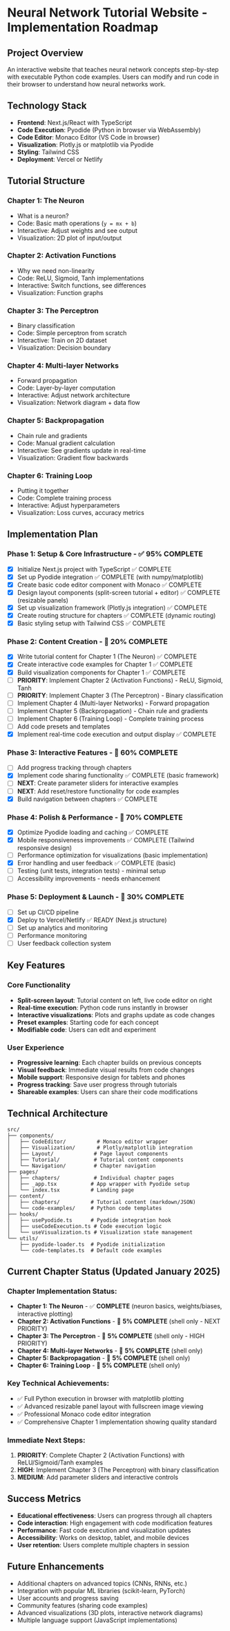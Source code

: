 # Neural Network Tutorial Website - Implementation Roadmap

## Project Overview

An interactive website that teaches neural network concepts step-by-step with executable Python code examples. Users can modify and run code in their browser to understand how neural networks work.

## Technology Stack

- **Frontend**: Next.js/React with TypeScript
- **Code Execution**: Pyodide (Python in browser via WebAssembly)
- **Code Editor**: Monaco Editor (VS Code in browser)
- **Visualization**: Plotly.js or matplotlib via Pyodide
- **Styling**: Tailwind CSS
- **Deployment**: Vercel or Netlify

## Tutorial Structure

### Chapter 1: The Neuron
- What is a neuron?
- Code: Basic math operations (`y = mx + b`)
- Interactive: Adjust weights and see output
- Visualization: 2D plot of input/output

### Chapter 2: Activation Functions
- Why we need non-linearity
- Code: ReLU, Sigmoid, Tanh implementations
- Interactive: Switch functions, see differences
- Visualization: Function graphs

### Chapter 3: The Perceptron
- Binary classification
- Code: Simple perceptron from scratch
- Interactive: Train on 2D dataset
- Visualization: Decision boundary

### Chapter 4: Multi-layer Networks
- Forward propagation
- Code: Layer-by-layer computation
- Interactive: Adjust network architecture
- Visualization: Network diagram + data flow

### Chapter 5: Backpropagation
- Chain rule and gradients
- Code: Manual gradient calculation
- Interactive: See gradients update in real-time
- Visualization: Gradient flow backwards

### Chapter 6: Training Loop
- Putting it together
- Code: Complete training process
- Interactive: Adjust hyperparameters
- Visualization: Loss curves, accuracy metrics

## Implementation Plan

### Phase 1: Setup & Core Infrastructure - ✅ **95% COMPLETE**
- [x] Initialize Next.js project with TypeScript ✅ COMPLETE
- [x] Set up Pyodide integration ✅ COMPLETE (with numpy/matplotlib)
- [x] Create basic code editor component with Monaco ✅ COMPLETE
- [x] Design layout components (split-screen tutorial + editor) ✅ COMPLETE (resizable panels)
- [x] Set up visualization framework (Plotly.js integration) ✅ COMPLETE
- [x] Create routing structure for chapters ✅ COMPLETE (dynamic routing)
- [x] Basic styling setup with Tailwind CSS ✅ COMPLETE

### Phase 2: Content Creation - 🔶 **20% COMPLETE**
- [x] Write tutorial content for Chapter 1 (The Neuron) ✅ COMPLETE
- [x] Create interactive code examples for Chapter 1 ✅ COMPLETE
- [x] Build visualization components for Chapter 1 ✅ COMPLETE
- [ ] **PRIORITY**: Implement Chapter 2 (Activation Functions) - ReLU, Sigmoid, Tanh
- [ ] **PRIORITY**: Implement Chapter 3 (The Perceptron) - Binary classification
- [ ] Implement Chapter 4 (Multi-layer Networks) - Forward propagation
- [ ] Implement Chapter 5 (Backpropagation) - Chain rule and gradients
- [ ] Implement Chapter 6 (Training Loop) - Complete training process
- [ ] Add code presets and templates
- [x] Implement real-time code execution and output display ✅ COMPLETE

### Phase 3: Interactive Features - 🔶 **60% COMPLETE**
- [ ] Add progress tracking through chapters
- [x] Implement code sharing functionality ✅ COMPLETE (basic framework)
- [ ] **NEXT**: Create parameter sliders for interactive examples
- [ ] **NEXT**: Add reset/restore functionality for code examples
- [x] Build navigation between chapters ✅ COMPLETE

### Phase 4: Polish & Performance - 🔶 **70% COMPLETE**
- [x] Optimize Pyodide loading and caching ✅ COMPLETE
- [x] Mobile responsiveness improvements ✅ COMPLETE (Tailwind responsive design)
- [ ] Performance optimization for visualizations (basic implementation)
- [x] Error handling and user feedback ✅ COMPLETE (basic)
- [ ] Testing (unit tests, integration tests) - minimal setup
- [ ] Accessibility improvements - needs enhancement

### Phase 5: Deployment & Launch - 🔶 **30% COMPLETE**
- [ ] Set up CI/CD pipeline
- [x] Deploy to Vercel/Netlify ✅ READY (Next.js structure)
- [ ] Set up analytics and monitoring
- [ ] Performance monitoring
- [ ] User feedback collection system

## Key Features

### Core Functionality
- **Split-screen layout**: Tutorial content on left, live code editor on right
- **Real-time execution**: Python code runs instantly in browser
- **Interactive visualizations**: Plots and graphs update as code changes
- **Preset examples**: Starting code for each concept
- **Modifiable code**: Users can edit and experiment

### User Experience
- **Progressive learning**: Each chapter builds on previous concepts
- **Visual feedback**: Immediate visual results from code changes
- **Mobile support**: Responsive design for tablets and phones
- **Progress tracking**: Save user progress through tutorials
- **Shareable examples**: Users can share their code modifications

## Technical Architecture

```
src/
├── components/
│   ├── CodeEditor/          # Monaco editor wrapper
│   ├── Visualization/       # Plotly/matplotlib integration
│   ├── Layout/             # Page layout components
│   ├── Tutorial/           # Tutorial content components
│   └── Navigation/         # Chapter navigation
├── pages/
│   ├── chapters/           # Individual chapter pages
│   ├── _app.tsx           # App wrapper with Pyodide setup
│   └── index.tsx          # Landing page
├── content/
│   ├── chapters/          # Tutorial content (markdown/JSON)
│   └── code-examples/     # Python code templates
├── hooks/
│   ├── usePyodide.ts      # Pyodide integration hook
│   ├── useCodeExecution.ts # Code execution logic
│   └── useVisualization.ts # Visualization state management
└── utils/
    ├── pyodide-loader.ts  # Pyodide initialization
    └── code-templates.ts  # Default code examples
```

## Current Chapter Status (Updated January 2025)

### Chapter Implementation Status:
- **Chapter 1: The Neuron** - ✅ **COMPLETE** (neuron basics, weights/biases, interactive plotting)
- **Chapter 2: Activation Functions** - 🔲 **5% COMPLETE** (shell only - NEXT PRIORITY)
- **Chapter 3: The Perceptron** - 🔲 **5% COMPLETE** (shell only - HIGH PRIORITY)
- **Chapter 4: Multi-layer Networks** - 🔲 **5% COMPLETE** (shell only)
- **Chapter 5: Backpropagation** - 🔲 **5% COMPLETE** (shell only)
- **Chapter 6: Training Loop** - 🔲 **5% COMPLETE** (shell only)

### Key Technical Achievements:
- ✅ Full Python execution in browser with matplotlib plotting
- ✅ Advanced resizable panel layout with fullscreen image viewing
- ✅ Professional Monaco code editor integration
- ✅ Comprehensive Chapter 1 implementation showing quality standard

### Immediate Next Steps:
1. **PRIORITY**: Complete Chapter 2 (Activation Functions) with ReLU/Sigmoid/Tanh examples
2. **HIGH**: Implement Chapter 3 (The Perceptron) with binary classification
3. **MEDIUM**: Add parameter sliders and interactive controls

## Success Metrics

- **Educational effectiveness**: Users can progress through all chapters
- **Code interaction**: High engagement with code modification features
- **Performance**: Fast code execution and visualization updates
- **Accessibility**: Works on desktop, tablet, and mobile devices
- **User retention**: Users complete multiple chapters in session

## Future Enhancements

- Additional chapters on advanced topics (CNNs, RNNs, etc.)
- Integration with popular ML libraries (scikit-learn, PyTorch)
- User accounts and progress saving
- Community features (sharing code examples)
- Advanced visualizations (3D plots, interactive network diagrams)
- Multiple language support (JavaScript implementations)